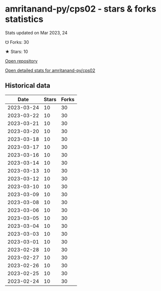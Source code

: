 # amritanand-py/cps02 - stars & forks statistics

Stats updated on Mar 2023, 24

☋ Forks: 30

★ Stars: 10

[Open repository](https://github.com/amritanand-py/cps02)

[Open detailed stats for amritanand-py/cps02](https://reviewgithub.com/rep/amritanand-py/cps02)

## Historical data
| Date | Stars | Forks |
|------|-------|-------|
| 2023-03-24 | 10 | 30 | 
| 2023-03-22 | 10 | 30 | 
| 2023-03-21 | 10 | 30 | 
| 2023-03-20 | 10 | 30 | 
| 2023-03-18 | 10 | 30 | 
| 2023-03-17 | 10 | 30 | 
| 2023-03-16 | 10 | 30 | 
| 2023-03-14 | 10 | 30 | 
| 2023-03-13 | 10 | 30 | 
| 2023-03-12 | 10 | 30 | 
| 2023-03-10 | 10 | 30 | 
| 2023-03-09 | 10 | 30 | 
| 2023-03-08 | 10 | 30 | 
| 2023-03-06 | 10 | 30 | 
| 2023-03-05 | 10 | 30 | 
| 2023-03-04 | 10 | 30 | 
| 2023-03-03 | 10 | 30 | 
| 2023-03-01 | 10 | 30 | 
| 2023-02-28 | 10 | 30 | 
| 2023-02-27 | 10 | 30 | 
| 2023-02-26 | 10 | 30 | 
| 2023-02-25 | 10 | 30 | 
| 2023-02-24 | 10 | 30 | 

